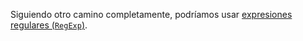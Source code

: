 Siguiendo otro camino completamente, podríamos usar
  [expresiones regulares (`RegExp`)](https://developer.mozilla.org/es/docs/Web/JavaScript/Guide/Regular_Expressions).
